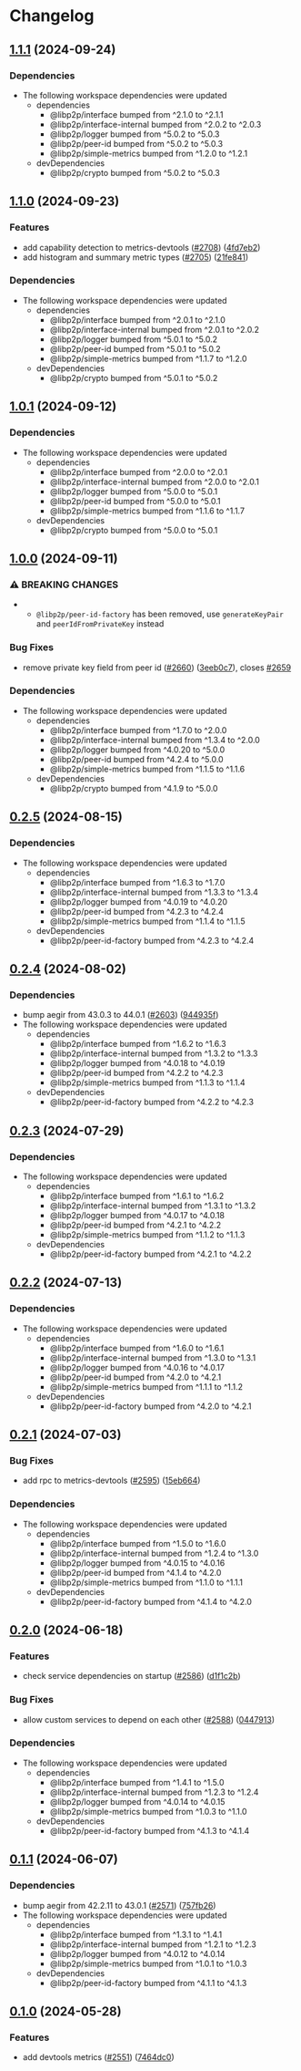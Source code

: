 # Changelog

## [1.1.1](https://github.com/libp2p/js-libp2p/compare/devtools-metrics-v1.1.0...devtools-metrics-v1.1.1) (2024-09-24)


### Dependencies

* The following workspace dependencies were updated
  * dependencies
    * @libp2p/interface bumped from ^2.1.0 to ^2.1.1
    * @libp2p/interface-internal bumped from ^2.0.2 to ^2.0.3
    * @libp2p/logger bumped from ^5.0.2 to ^5.0.3
    * @libp2p/peer-id bumped from ^5.0.2 to ^5.0.3
    * @libp2p/simple-metrics bumped from ^1.2.0 to ^1.2.1
  * devDependencies
    * @libp2p/crypto bumped from ^5.0.2 to ^5.0.3

## [1.1.0](https://github.com/libp2p/js-libp2p/compare/devtools-metrics-v1.0.1...devtools-metrics-v1.1.0) (2024-09-23)


### Features

* add capability detection to metrics-devtools ([#2708](https://github.com/libp2p/js-libp2p/issues/2708)) ([4fd7eb2](https://github.com/libp2p/js-libp2p/commit/4fd7eb2e14c2ac30150060adb2c8aca4c5e295f3))
* add histogram and summary metric types ([#2705](https://github.com/libp2p/js-libp2p/issues/2705)) ([21fe841](https://github.com/libp2p/js-libp2p/commit/21fe841f2584e0166253d78fc390401d7cee5601))


### Dependencies

* The following workspace dependencies were updated
  * dependencies
    * @libp2p/interface bumped from ^2.0.1 to ^2.1.0
    * @libp2p/interface-internal bumped from ^2.0.1 to ^2.0.2
    * @libp2p/logger bumped from ^5.0.1 to ^5.0.2
    * @libp2p/peer-id bumped from ^5.0.1 to ^5.0.2
    * @libp2p/simple-metrics bumped from ^1.1.7 to ^1.2.0
  * devDependencies
    * @libp2p/crypto bumped from ^5.0.1 to ^5.0.2

## [1.0.1](https://github.com/libp2p/js-libp2p/compare/devtools-metrics-v1.0.0...devtools-metrics-v1.0.1) (2024-09-12)


### Dependencies

* The following workspace dependencies were updated
  * dependencies
    * @libp2p/interface bumped from ^2.0.0 to ^2.0.1
    * @libp2p/interface-internal bumped from ^2.0.0 to ^2.0.1
    * @libp2p/logger bumped from ^5.0.0 to ^5.0.1
    * @libp2p/peer-id bumped from ^5.0.0 to ^5.0.1
    * @libp2p/simple-metrics bumped from ^1.1.6 to ^1.1.7
  * devDependencies
    * @libp2p/crypto bumped from ^5.0.0 to ^5.0.1

## [1.0.0](https://github.com/libp2p/js-libp2p/compare/devtools-metrics-v0.2.5...devtools-metrics-v1.0.0) (2024-09-11)


### ⚠ BREAKING CHANGES

* - `@libp2p/peer-id-factory` has been removed, use `generateKeyPair` and `peerIdFromPrivateKey` instead

### Bug Fixes

* remove private key field from peer id ([#2660](https://github.com/libp2p/js-libp2p/issues/2660)) ([3eeb0c7](https://github.com/libp2p/js-libp2p/commit/3eeb0c705bd58285a6e1ec9fcbb6987c5959d504)), closes [#2659](https://github.com/libp2p/js-libp2p/issues/2659)


### Dependencies

* The following workspace dependencies were updated
  * dependencies
    * @libp2p/interface bumped from ^1.7.0 to ^2.0.0
    * @libp2p/interface-internal bumped from ^1.3.4 to ^2.0.0
    * @libp2p/logger bumped from ^4.0.20 to ^5.0.0
    * @libp2p/peer-id bumped from ^4.2.4 to ^5.0.0
    * @libp2p/simple-metrics bumped from ^1.1.5 to ^1.1.6
  * devDependencies
    * @libp2p/crypto bumped from ^4.1.9 to ^5.0.0

## [0.2.5](https://github.com/libp2p/js-libp2p/compare/devtools-metrics-v0.2.4...devtools-metrics-v0.2.5) (2024-08-15)


### Dependencies

* The following workspace dependencies were updated
  * dependencies
    * @libp2p/interface bumped from ^1.6.3 to ^1.7.0
    * @libp2p/interface-internal bumped from ^1.3.3 to ^1.3.4
    * @libp2p/logger bumped from ^4.0.19 to ^4.0.20
    * @libp2p/peer-id bumped from ^4.2.3 to ^4.2.4
    * @libp2p/simple-metrics bumped from ^1.1.4 to ^1.1.5
  * devDependencies
    * @libp2p/peer-id-factory bumped from ^4.2.3 to ^4.2.4

## [0.2.4](https://github.com/libp2p/js-libp2p/compare/devtools-metrics-v0.2.3...devtools-metrics-v0.2.4) (2024-08-02)


### Dependencies

* bump aegir from 43.0.3 to 44.0.1 ([#2603](https://github.com/libp2p/js-libp2p/issues/2603)) ([944935f](https://github.com/libp2p/js-libp2p/commit/944935f8dbcc1083e4cb4a02b49a0aab3083d3d9))
* The following workspace dependencies were updated
  * dependencies
    * @libp2p/interface bumped from ^1.6.2 to ^1.6.3
    * @libp2p/interface-internal bumped from ^1.3.2 to ^1.3.3
    * @libp2p/logger bumped from ^4.0.18 to ^4.0.19
    * @libp2p/peer-id bumped from ^4.2.2 to ^4.2.3
    * @libp2p/simple-metrics bumped from ^1.1.3 to ^1.1.4
  * devDependencies
    * @libp2p/peer-id-factory bumped from ^4.2.2 to ^4.2.3

## [0.2.3](https://github.com/libp2p/js-libp2p/compare/devtools-metrics-v0.2.2...devtools-metrics-v0.2.3) (2024-07-29)


### Dependencies

* The following workspace dependencies were updated
  * dependencies
    * @libp2p/interface bumped from ^1.6.1 to ^1.6.2
    * @libp2p/interface-internal bumped from ^1.3.1 to ^1.3.2
    * @libp2p/logger bumped from ^4.0.17 to ^4.0.18
    * @libp2p/peer-id bumped from ^4.2.1 to ^4.2.2
    * @libp2p/simple-metrics bumped from ^1.1.2 to ^1.1.3
  * devDependencies
    * @libp2p/peer-id-factory bumped from ^4.2.1 to ^4.2.2

## [0.2.2](https://github.com/libp2p/js-libp2p/compare/devtools-metrics-v0.2.1...devtools-metrics-v0.2.2) (2024-07-13)


### Dependencies

* The following workspace dependencies were updated
  * dependencies
    * @libp2p/interface bumped from ^1.6.0 to ^1.6.1
    * @libp2p/interface-internal bumped from ^1.3.0 to ^1.3.1
    * @libp2p/logger bumped from ^4.0.16 to ^4.0.17
    * @libp2p/peer-id bumped from ^4.2.0 to ^4.2.1
    * @libp2p/simple-metrics bumped from ^1.1.1 to ^1.1.2
  * devDependencies
    * @libp2p/peer-id-factory bumped from ^4.2.0 to ^4.2.1

## [0.2.1](https://github.com/libp2p/js-libp2p/compare/devtools-metrics-v0.2.0...devtools-metrics-v0.2.1) (2024-07-03)


### Bug Fixes

* add rpc to metrics-devtools ([#2595](https://github.com/libp2p/js-libp2p/issues/2595)) ([15eb664](https://github.com/libp2p/js-libp2p/commit/15eb66428d191e1c26db69ef3587bd2afb972d17))


### Dependencies

* The following workspace dependencies were updated
  * dependencies
    * @libp2p/interface bumped from ^1.5.0 to ^1.6.0
    * @libp2p/interface-internal bumped from ^1.2.4 to ^1.3.0
    * @libp2p/logger bumped from ^4.0.15 to ^4.0.16
    * @libp2p/peer-id bumped from ^4.1.4 to ^4.2.0
    * @libp2p/simple-metrics bumped from ^1.1.0 to ^1.1.1
  * devDependencies
    * @libp2p/peer-id-factory bumped from ^4.1.4 to ^4.2.0

## [0.2.0](https://github.com/libp2p/js-libp2p/compare/devtools-metrics-v0.1.1...devtools-metrics-v0.2.0) (2024-06-18)


### Features

* check service dependencies on startup ([#2586](https://github.com/libp2p/js-libp2p/issues/2586)) ([d1f1c2b](https://github.com/libp2p/js-libp2p/commit/d1f1c2be78bd195f404e62627c2c9f545845e5f5))


### Bug Fixes

* allow custom services to depend on each other ([#2588](https://github.com/libp2p/js-libp2p/issues/2588)) ([0447913](https://github.com/libp2p/js-libp2p/commit/044791342239b187d4fdabb957b0ca6af93d9b73))


### Dependencies

* The following workspace dependencies were updated
  * dependencies
    * @libp2p/interface bumped from ^1.4.1 to ^1.5.0
    * @libp2p/interface-internal bumped from ^1.2.3 to ^1.2.4
    * @libp2p/logger bumped from ^4.0.14 to ^4.0.15
    * @libp2p/simple-metrics bumped from ^1.0.3 to ^1.1.0
  * devDependencies
    * @libp2p/peer-id-factory bumped from ^4.1.3 to ^4.1.4

## [0.1.1](https://github.com/libp2p/js-libp2p/compare/devtools-metrics-v0.1.0...devtools-metrics-v0.1.1) (2024-06-07)


### Dependencies

* bump aegir from 42.2.11 to 43.0.1 ([#2571](https://github.com/libp2p/js-libp2p/issues/2571)) ([757fb26](https://github.com/libp2p/js-libp2p/commit/757fb2674f0a3e06fd46d3ff63f7f461c32d47d2))
* The following workspace dependencies were updated
  * dependencies
    * @libp2p/interface bumped from ^1.3.1 to ^1.4.1
    * @libp2p/interface-internal bumped from ^1.2.1 to ^1.2.3
    * @libp2p/logger bumped from ^4.0.12 to ^4.0.14
    * @libp2p/simple-metrics bumped from ^1.0.1 to ^1.0.3
  * devDependencies
    * @libp2p/peer-id-factory bumped from ^4.1.1 to ^4.1.3

## [0.1.0](https://github.com/libp2p/js-libp2p/compare/devtools-metrics-v0.0.1...devtools-metrics-v0.1.0) (2024-05-28)


### Features

* add devtools metrics ([#2551](https://github.com/libp2p/js-libp2p/issues/2551)) ([7464dc0](https://github.com/libp2p/js-libp2p/commit/7464dc00caef2d95bfcfc75346f48e0901458df6))
